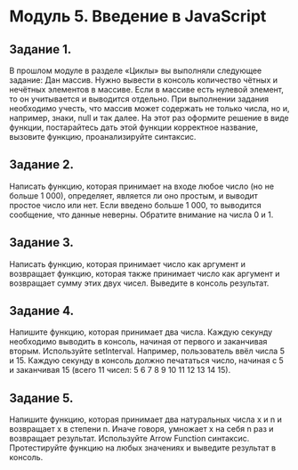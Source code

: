 # Модуль 5. Введение в JavaScript

## Задание 1.

В прошлом модуле в разделе «Циклы» вы выполняли следующее задание:
Дан массив. Нужно вывести в консоль количество чётных и нечётных элементов в массиве. Если в массиве есть нулевой элемент, то он учитывается и выводится отдельно.
При выполнении задания необходимо учесть, что массив может содержать не только числа, но и, например, знаки, null и так далее.
На этот раз оформите решение в виде функции, постарайтесь дать этой функции корректное название, вызовите функцию, проанализируйте синтаксис.

## Задание 2.

Написать функцию, которая принимает на входе любое число (но не больше 1 000), определяет, является ли оно простым, и выводит простое число или нет. 
Если введено больше 1 000, то выводится сообщение, что данные неверны. Обратите внимание на числа 0 и 1.

## Задание 3.

Написать функцию, которая принимает число как аргумент и возвращает функцию, которая также принимает число как аргумент и возвращает сумму этих двух чисел. 
Выведите в консоль результат.

## Задание 4.

Напишите функцию, которая принимает два числа. 
Каждую секунду необходимо выводить в консоль, начиная от первого и заканчивая вторым. Используйте setInterval.
Например, пользователь ввёл числа 5 и 15. 
Каждую секунду в консоль должно печататься число, начиная с 5 и заканчивая 15 (всего 11 чисел: 5 6 7 8 9 10 11 12 13 14 15).

## Задание 5.

Напишите функцию, которая принимает два натуральных числа x и n и возвращает x в степени n. 
Иначе говоря, умножает x на себя n раз и возвращает результат.
Используйте Arrow Function синтаксис.
Протестируйте функцию на любых значениях и выведите результат в консоль.